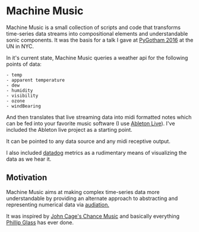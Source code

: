 # Machine Music

Machine Music is a small collection of scripts and code that transforms time-series data streams into compositional elements
and understandable sonic components. It was the basis for a talk I gave at [PyGotham 2016](https://2016.pygotham.org/talks/311/the-sound-of-data-using-p/) at the UN in NYC.

In it's current state, Machine Music queries a weather api for the following points of data:

    - temp
    - apparent temperature
    - dew
    - humidity
    - visibility
    - ozone
    - windBearing

And then translates that live streaming data into midi formatted notes which can be fed into your favorite music
software (I use [Ableton Live](https://help.ableton.com/hc/en-us/articles/209774225-Using-virtual-MIDI-buses-in-Live)).
I've included the Ableton live project as a starting point.

It can be pointed to any data source and any midi receptive output.

I also included [datadog](https://www.datadoghq.com/) metrics as a rudimentary means of visualizing the data as we hear it.

## Motivation 

Machine Music aims at making complex time-series data more understandable by providing an alternate approach to
abstracting and representing numerical data via [audiation.](https://en.wikipedia.org/wiki/Gordon_music_learning_theory#Audiation)

It was inspired by [John Cage's Chance Music](https://en.wikipedia.org/wiki/John_Cage#Chance) and basically everything [Phillip Glass](https://en.wikipedia.org/wiki/Philip_Glass) has ever done. 


